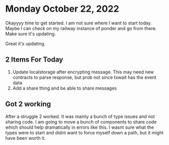 # Monday October 22, 2022

Okayyyy time to get started. I am not sure where I want to start today. Maybe I can check on my railway
instance of ponder and go from there. Make sure it's updating.

Great it's updating.

## 2 Items For Today

1. Update localstorage after encrypting message. This may need new contracts to parse response, but prob not since txwait has the event data
2. Add a share thing and be able to share messages

## Got 2 working

After a struggle 2 worked. It was mainly a bunch of type issues and not sharing code. I am going
to move a bunch of components to share code which should help dramatically in errors like this. 
I wasnt sure what the types were to start and didnt want to force myself down a path, but it
might have been worth it.
